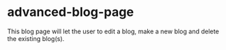 # advanced-blog-page
This blog page will let the user to edit a blog, make a new blog and delete the existing blog(s).
